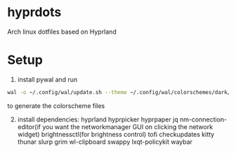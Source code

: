 # hyprdots
Arch linux dotfiles based on Hyprland

# Setup

1. install pywal and run
```bash
wal -o ~/.config/wal/update.sh --theme ~/.config/wal/colorschemes/dark/catppuccin_mocha.json
```
to generate the colorscheme files

2. install dependencies:
hyprland hyprpicker hyprpaper jq nm-connection-editor(if you want the networkmanager GUI on clicking the network widget) brightnessctl(for brightness control) tofi checkupdates kitty thunar slurp grim wl-clipboard swappy lxqt-policykit waybar 
